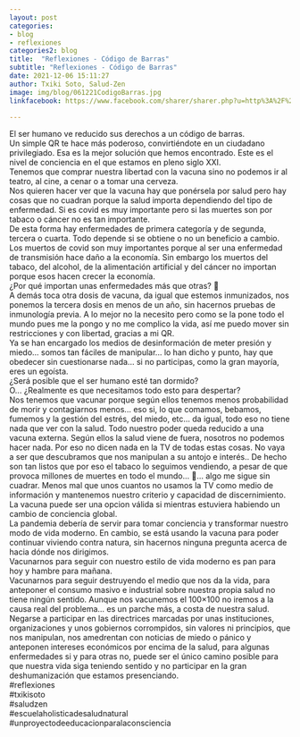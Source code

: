 ```yaml
---
layout: post
categories:
- blog
- reflexiones
categories2: blog
title:  "Reflexiones - Código de Barras"
subtitle: "Reflexiones - Código de Barras"
date: 2021-12-06 15:11:27
author: Txiki Soto, Salud-Zen
image: img/blog/061221CodigoBarras.jpg
linkfacebook: https://www.facebook.com/sharer/sharer.php?u=http%3A%2F%2Fwww.salud-zen.com%2Fblog%2Freflexiones%2F2021%2F12%2F06%2Freflexiones-codigo-barras.html&amp;src=sdkpreparse

---  
```

El ser humano ve reducido sus derechos a un código de barras.  
Un simple QR te hace más poderoso, convirtiéndote  en un ciudadano privilegiado. Esa es la mejor solución que hemos encontrado. Este es el nivel de conciencia en el que estamos en pleno siglo XXI.  
Tenemos que comprar nuestra libertad con la vacuna sino no podemos ir al teatro, al cine, a cenar o a tomar una cerveza.  
Nos quieren hacer ver que la vacuna hay que ponérsela por salud pero hay cosas que no cuadran porque la salud importa dependiendo del tipo de enfermedad.
Si es covid es muy importante pero si las muertes son por tabaco o cáncer no es tan importante.  
De esta forma hay enfermedades de primera categoría y de segunda, tercera o cuarta. Todo depende si se obtiene o no un beneficio a cambio.
Los muertos de covid son muy importantes porque al ser una enfermedad de transmisión hace daño a la economía. Sin embargo los muertos del tabaco, del alcohol, de la alimentación artificial y del cáncer no importan porque esos hacen crecer la economía.  
¿Por qué importan unas enfermedades más que otras?  🤔  
A demás toca otra dosis de vacuna, da igual que estemos inmunizados, nos ponemos la tercera dosis en menos de un año, sin hacernos pruebas de inmunología previa. A lo mejor no la necesito pero como se la pone todo el mundo pues me la pongo y no me complico la vida, así me puedo mover sin restricciones y con libertad, gracias a mi QR.  
Ya se han encargado los medios de desinformación de meter presión y miedo... somos tan fáciles de manipular... lo han dicho y punto, hay que obedecer sin cuestionarse nada... si no participas, como la gran mayoría, eres un egoísta.  
¿Será posible que el ser humano esté tan dormido?  
O... ¿Realmente es que necesitamos todo esto para despertar?  
Nos tenemos que vacunar porque según ellos tenemos menos probabilidad de morir y contagiarnos menos... eso si, lo que comamos, bebamos, fumemos y la gestión del estrés, del miedo, etc... da igual, todo eso no tiene nada que ver con la salud.  Todo nuestro poder queda reducido a una vacuna externa. Según ellos la salud viene de fuera, nosotros no podemos hacer nada. Por eso no dicen nada en la TV de todas estas cosas. No vaya a ser que descubramos que nos manipulan a su antojo e interés.. De hecho son tan listos que por eso el tabaco lo seguimos vendiendo, a pesar de que provoca millones de muertes en todo el mundo... 🤔... algo me sigue sin cuadrar. Menos mal que unos cuantos no usamos la TV como medio de información y mantenemos nuestro criterio y capacidad de discernimiento.  
La vacuna puede ser una opcion válida si mientras estuviera habiendo un cambio de conciencia global.  
La pandemia debería de servir para tomar conciencia y transformar nuestro modo de vida moderno. En cambio, se está usando la vacuna para poder continuar viviendo contra natura, sin hacernos ninguna pregunta acerca de hacia dónde nos dirigimos.    
Vacunarnos para seguir con nuestro estilo de vida moderno es pan para hoy y hambre para mañana.  
Vacunarnos para seguir destruyendo el medio que nos da la vida, para anteponer el consumo masivo e industrial sobre nuestra propia salud no tiene ningún sentido.  Aunque nos vacunemos el 100×100  no iremos a la causa real del problema... es un parche más, a costa de nuestra salud.  
Negarse a participar en las directrices marcadas por unas instituciones, organizaciones y unos gobiernos corrompidos, sin valores ni principios, que nos manipulan, nos amedrentan con noticias de miedo o pánico y anteponen intereses económicos por encima de la salud, para algunas enfermedades si y para otras no, puede ser el único camino posible para que nuestra vida siga teniendo sentido y no participar en la gran deshumanización que estamos presenciando.  
#reflexiones  
#txikisoto  
#saludzen  
#escuelaholisticadesaludnatural  
#unproyectodeeducacionparalaconsciencia  
